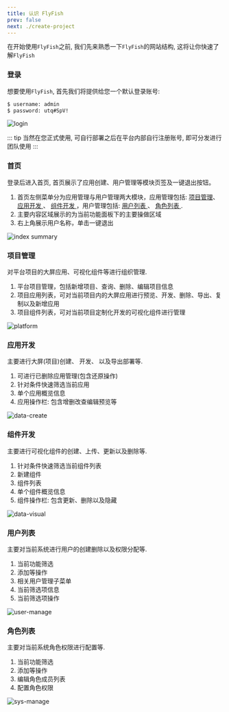 ```yaml
---
title: 认识 FlyFish
prev: false
next: ./create-project
---
```


在开始使用`FlyFish`之前, 我们先来熟悉一下`FlyFish`的网站结构, 这将让你快速了解`FlyFish`

### 登录

想要使用`FlyFish`, 首先我们将提供给您一个默认登录账号:

```bash
$ username: admin
$ password: utq#SpV!
```

![login](https://i.loli.net/2021/10/04/M79GPrOLwpseFIT.png)

::: tip
当然在您正式使用, 可自行部署之后在平台内部自行注册账号, 即可分发进行团队使用
:::

### 首页

登录后进入首页, 首页展示了应用创建、用户管理等模块页签及一键退出按钮。

1. 首页左侧菜单分为应用管理与用户管理两大模块，应用管理包括: [项目管理](#项目管理)、 [应用开发 <Badge text="核心"/>](#应用开发)、 [组件开发 <Badge text="核心"/>](#组件开发)，用户管理包括: [用户列表 <Badge text="admin" type="warning"/>](#用户列表)、 [角色列表 <Badge text="admin"  type="warning"/>](#角色列表).
2. 主要内容区域展示的为当前功能面板下的主要操做区域
3. 右上角展示用户名称，单击一键退出


![index summary](/images/flyfish/getting-started/index-summary.png)

### 项目管理

对平台项目的大屏应用、可视化组件等进行组织管理.

1. 平台项目管理，包括新增项目、查询、删除、编辑项目信息
2. 项目应用列表，可对当前项目内的大屏应用进行预览、开发、删除、导出、复制以及新增应用
3. 项目组件列表，可对当前项目定制化开发的可视化组件进行管理

![platform](/images/flyfish/getting-started/platform.png)

### 应用开发 <Badge text="核心"/>

主要进行大屏(项目)创建、 开发、 以及导出部署等.

1. 可进行已删除应用管理(包含还原操作)
2. 针对条件快速筛选当前应用
3. 单个应用概览信息
4. 应用操作栏: 包含增删改查编辑预览等

![data-create](/images/flyfish/getting-started/data-create.png)

### 组件开发 <Badge text="核心"/>

主要进行可视化组件的创建、上传、更新以及删除等.

1. 针对条件快速筛选当前组件列表
2. 新建组件
3. 组件列表
4. 单个组件概览信息
5. 组件操作栏: 包含更新、删除以及隐藏<Badge text="admin"  type="warning"/>

![data-visual](/images/flyfish/getting-started/data-visual.png)

### 用户列表<Badge text="admin" type="warning"/>

主要对当前系统进行用户的创建删除以及权限分配等.

1. 当前功能筛选
2. 添加等操作
3. 相关用户管理子菜单
4. 当前筛选项信息
5. 当前筛选项操作

![user-manage](/images/flyfish/getting-started/user-manage.png)

### 角色列表<Badge text="admin"  type="warning"/>

主要对当前系统角色权限进行配置等.

1. 当前功能筛选
2. 添加等操作
3. 编辑角色成员列表
4. 配置角色权限

![sys-manage](/images/flyfish/getting-started/sys-manage.png)
